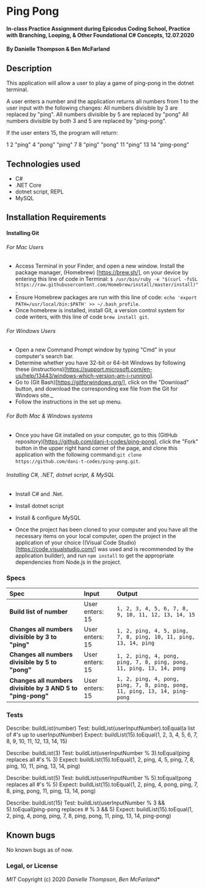 # Ping Pong

#### In-class Practice Assignment during Epicodus Coding School, Practice with Branching, Looping, & Other Foundational C# Concepts, 12.07.2020

#### By Danielle Thompson & Ben McFarland

## Description

This application will allow a user to play a game of ping-pong in the dotnet terminal. 

A user enters a number and the application returns all numbers from 1 to the user input with the following changes:
All numbers divisible by 3 are replaced by "ping".
All numbers divisible by 5 are replaced by "pong"
All numbers divisible by both 3 and 5 are replaced by "ping-pong".

If the user enters 15, the program will return:

1
2
"ping"
4
"pong"
"ping"
7
8
"ping"
"pong"
11
"ping"
13
14
"ping-pong"

## Technologies used

- C#
- .NET Core
- dotnet script, REPL
- MySQL

## Installation Requirements

#### Installing Git
###### For Mac Users

- Access Terminal in your Finder, and open a new window. Install the package manager, (Homebrew) [https://brew.sh/], on your device by entering this line of code in Terminal: `$ /usr/bin/ruby -e "$(curl -fsSL https://raw.githubusercontent.com/Homebrew/install/master/install)"`.
- Ensure Homebrew packages are run with this line of code: `echo 'export PATH=/usr/local/bin:$PATH' >> ~/.bash_profile`.
- Once homebrew is installed, install Git, a version control system for code writers, with this line of code `brew install git`.

###### For Windows Users

- Open a new Command Prompt window by typing "Cmd" in your computer's search bar.
- Determine whether you have 32-bit or 64-bit Windows by following these (instructions)[https://support.microsoft.com/en-us/help/13443/windows-which-version-am-i-running].
- Go to (Git Bash)[https://gitforwindows.org/], click on the "Download" button, and download the corresponding exe file from the Git for Windows site._
- Follow the instructions in the set up menu.

###### For Both Mac & Windows systems

- Once you have Git installed on your computer, go to this (GitHub repository)[https://github.com/dani-t-codes/ping-pong], click the "Fork" button in the upper right hand corner of the page, and clone this application with the following command:`git clone https://github.com/dani-t-codes/ping-pong.git`.


###### Installing C#, .NET, dotnet script, & MySQL

* Install C# and .Net. 
* Install dotnet script
* Install & configure MySQL 

* Once the project has been cloned to your computer and you have all the necessary items on your local computer, open the project in the application of your choice ((Visual Code Studio)[https://code.visualstudio.com/] was used and is recommended by the application builder), and run `npm install` to get the appropriate dependencies from Node.js in the project.


### Specs

| Spec                                            | Input                        | Output                        |
| :---------------------------------------------- | :--------------------------- | :---------------------------- |
| **Build list of number**    | User enters: 15 | `1, 2, 3, 4, 5, 6, 7, 8, 9, 10, 11, 12, 13, 14, 15` |
| **Changes all numbers divisible by 3 to "ping"** | User enters: 15 | `1, 2, ping, 4, 5, ping, 7, 8, ping, 10, 11, ping, 13, 14, ping`|
| **Changes all numbers divisible by 5 to "pong"**  | User enters: 15 | `1, 2, ping, 4, pong, ping, 7, 8, ping, pong, 11, ping, 13, 14, pong` |
| **Changes all numbers divisible by 3 AND 5 to "ping-pong"** | User enters: 15 | `1, 2, ping, 4, pong, ping, 7, 8, ping, pong, 11, ping, 13, 14, ping-pong` |

### Tests

Describe: buildList(number)
Test: buildList(userInputNumber).toEqual(a list of #'s up to userInputNumber)
Expect: buildList(15).toEqual(1, 2, 3, 4, 5, 6, 7, 8, 9, 10, 11, 12, 13, 14, 15)

Describe: buildList(3)
Test: buildList(userInputNumber % 3).toEqual(ping replaces all #'s % 3)
Expect: buildList(15).toEqual(1, 2, ping, 4, 5, ping, 7, 8, ping, 10, 11, ping, 13, 14, ping)

Describe: buildList(5)
Test: buildList(userInputNumber % 5).toEqual(pong replaces all #'s % 5)
Expect: buildList(15).toEqual(1, 2, ping, 4, pong, ping, 7, 8, ping, pong, 11, ping, 13, 14, pong)

Describe: buildList(15)
Test: buildList(userInputNumber % 3 && 5).toEqual(ping-pong replaces # % 3 && 5)
Expect: buildList(15).toEqual(1, 2, ping, 4, pong, ping, 7, 8, ping, pong, 11, ping, 13, 14, ping-pong)

## Known bugs

No known bugs as of now. 

### Legal, or License

_MIT_ Copyright (c) 2020 *_Danielle Thompson, Ben McFarland_**
